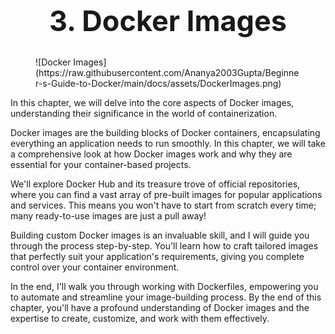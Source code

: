 <h1 style=font-size:45px align='center'>3. Docker Images</h1>
<figure markdown>
  ![Docker Images](https://raw.githubusercontent.com/Ananya2003Gupta/Beginner-s-Guide-to-Docker/main/docs/assets/DockerImages.png)
</figure>

In this chapter, we will delve into the core aspects of Docker images, understanding their significance in the world of containerization.

Docker images are the building blocks of Docker containers, encapsulating everything an application needs to run smoothly. In this chapter, we will take a comprehensive look at how Docker images work and why they are essential for your container-based projects.

We'll explore Docker Hub and its treasure trove of official repositories, where you can find a vast array of pre-built images for popular applications and services. This means you won't have to start from scratch every time; many ready-to-use images are just a pull away!

Building custom Docker images is an invaluable skill, and I will guide you through the process step-by-step. You'll learn how to craft tailored images that perfectly suit your application's requirements, giving you complete control over your container environment.

In the end, I'll walk you through working with Dockerfiles, empowering you to automate and streamline your image-building process.
By the end of this chapter, you'll have a profound understanding of Docker images and the expertise to create, customize, and work with them effectively.